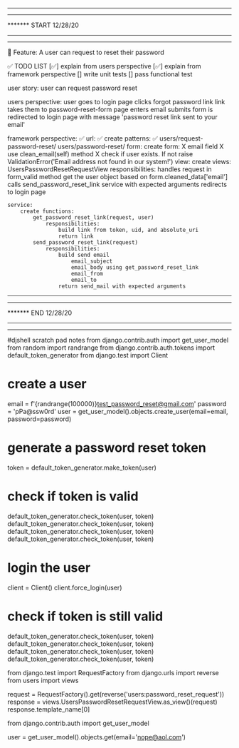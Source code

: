 *******************************
*******
******* START 12/28/20
*******
*******************************

📜 Feature:
    A user can request to reset their password


✅ TODO LIST 
[✅] explain from users perspective
[✅] explain from framework perspective
[] write unit tests
[] pass functional test


user story:
    user can request password reset


users perspective:
    user goes to login page
    clicks forgot password link
    link takes them to password-reset-form page
    enters email
    submits form
    is redirected to login page with message 'password reset link sent to your email'


framework perspective:
    ✅ url: 
        ✅ create patterns:
            ✅ users/request-password-reset/
            users/password-reset/
    form:
        create form:
            X email field
            X use clean_email(self) method
                X check if user exists. If not raise ValidationError('Email address not found in our system!')
    view:
        create views:
            UsersPasswordResetRequestView
                responsibilities:
                    handles request in form_valid method
                        get the user object based on form.cleaned_data['email']
                        calls send_password_reset_link service with expected arguments
                        redirects to login page
                    
    service:
        create functions:
            get_password_reset_link(request, user)
                responsibilities:
                    build link from token, uid, and absolute_uri
                    return link
            send_password_reset_link(request)
                responsibilities:
                    build send email
                        email_subject
                        email_body using get_password_reset_link
                        email_from
                        email_to
                    return send_mail with expected arguments
 
                    

*******************************
*******
******* END 12/28/20
*******
*******************************



#djshell scratch pad notes
from django.contrib.auth import get_user_model
from random import randrange
from django.contrib.auth.tokens import default_token_generator
from django.test import Client

# create a user
email = f'{randrange(100000)}test_password_reset@gmail.com'
password = 'pPa@ssw0rd'
user = get_user_model().objects.create_user(email=email, password=password)

# generate a password reset token
token = default_token_generator.make_token(user)

# check if token is valid
default_token_generator.check_token(user, token)
default_token_generator.check_token(user, token)
default_token_generator.check_token(user, token)
default_token_generator.check_token(user, token)

# login the user
client = Client()
client.force_login(user)

# check if token is still valid
default_token_generator.check_token(user, token)
default_token_generator.check_token(user, token)
default_token_generator.check_token(user, token)
default_token_generator.check_token(user, token)







from django.test import RequestFactory
from django.urls import reverse
from users import views

request = RequestFactory().get(reverse('users:password_reset_request'))
response = views.UsersPasswordResetRequestView.as_view()(request)
response.template_name[0]





from django.contrib.auth import get_user_model

user = get_user_model().objects.get(email='nope@aol.com')